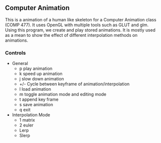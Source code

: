 ## Computer Animation
This is a animation of a human like skeleton for a Computer Animation class (COMP 477). It uses OpenGL with multiple tools such as GLUT and glm. Using this program, we create and play stored animations. It is mostly used as a mean to show the effect of different interpolation methods on animations.

### Controls
* General
  * p play animation
  * k speed up animation
  * j slow down animation
  * +/- Cycle between keyframe of animation/interpolation
  * l load animation
  * m toggle animation mode and editing mode
  * t append key frame
  * s save animation
  * q exit
* Interpolation Mode
  * 1 matrix
  * 2 euler
  * Lerp
  * Slerp
